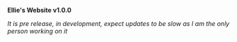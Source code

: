 **Ellie's Website v1.0.0**

*It is pre release, in development, expect updates to be slow as I am the only person working on it*
